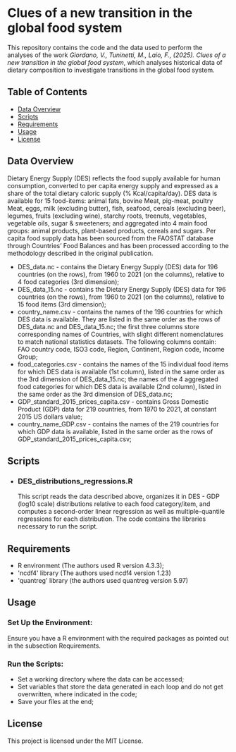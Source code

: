 # Clues of a new transition in the global food system
This repository contains the code and the data used to perform the analyses of the work *Giordano, V., Tuninetti, M., Laio, F., (2025). Clues of a new transition in the global food system*, which analyses historical data of dietary composition to investigate transitions in the global food system.

## Table of Contents
- [Data Overview](#data-overview)
- [Scripts](#scripts)
- [Requirements](#requirements)
- [Usage](#usage)
- [License](#license)

## Data Overview
Dietary Energy Supply (DES) reflects the food supply available for human consumption, converted to per capita energy supply and expressed as a share of the total dietary caloric supply (% Kcal/capita/day). DES data is available for 15 food-items: animal fats, bovine Meat, pig-meat, poultry Meat, eggs, milk (excluding butter), fish, seafood, cereals (excluding beer), legumes, fruits (excluding wine), starchy roots, treenuts, vegetables, vegetable oils, sugar & sweeteners; and aggregated into 4 main food groups: animal products, plant-based products, cereals and sugars. Per capita food supply data has been sourced from the FAOSTAT database through Countries’ Food Balances and has been processed according to the methodology described in the original publication.

- DES_data.nc - contains the Dietary Energy Supply (DES) data for 196 countries (on the rows), from 1960 to 2021 (on the columns), relative to 4 food categories (3rd dimension);
- DES_data_15.nc - contains the Dietary Energy Supply (DES) data for 196 countries (on the rows), from 1960 to 2021 (on the columns), relative to 15 food items (3rd dimension);
- country_name.csv - contains the names of the 196 countries for which DES data is available. They are listed in the same order as the rows of DES_data.nc and DES_data_15.nc; the first three columns store corresponding names of Countries, with slight different nomenclatures to match national statistics datasets. The following columns contain: FAO country code, ISO3 code, Region, Continent, Region code, Income Group;
- food_categories.csv - contains the names of the 15 individual food items for which DES data is available (1st column), listed in the same order as the 3rd dimension of DES_data_15.nc; the names of the 4 aggregated food categories for which DES data is available (2nd column), listed in the same order as the 3rd dimension of DES_data.nc;
- GDP_standard_2015_prices_capita.csv - contains Gross Domestic Product (GDP) data for 219 countries, from 1970 to 2021, at constant 2015 US dollars value;
- country_name_GDP.csv - contains the names of the 219 countries for which GDP data is available, listed in the same order as the rows of GDP_standard_2015_prices_capita.csv;

## Scripts
- ### DES_distributions_regressions.R
  This script reads the data described above, organizes it in DES - GDP (log10 scale) distributions relative to each food category/item, and computes a second-order linear regression as well as multiple-quantile regressions for each distribution. The code contains the libraries necessary to run the script.

## Requirements

- R environment (The authors used R version 4.3.3);
- 'ncdf4' library (The authors used ncdf4 version 1.23)
- 'quantreg' library (the authors used quantreg version 5.97)

## Usage

### Set Up the Environment: 
Ensure you have a R environment with the required packages as pointed out in the subsection Requirements.

### Run the Scripts:

- Set a working directory where the data can be accessed;
- Set variables that store the data generated in each loop and do not get overwritten, where indicated in the code;
- Save your files at the end;

## License

This project is licensed under the MIT License.
